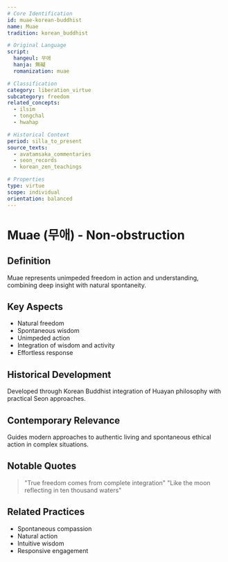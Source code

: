 ```yaml
---
# Core Identification
id: muae-korean-buddhist
name: Muae
tradition: korean_buddhist

# Original Language
script:
  hangeul: 무애
  hanja: 無礙
  romanization: muae

# Classification
category: liberation_virtue
subcategory: freedom
related_concepts:
  - ilsim
  - tongchal
  - hwahap

# Historical Context
period: silla_to_present
source_texts:
  - avatamsaka_commentaries
  - seon_records
  - korean_zen_teachings

# Properties
type: virtue
scope: individual
orientation: balanced
---
```


# Muae (무애) - Non-obstruction

## Definition
Muae represents unimpeded freedom in action and understanding, combining deep insight with natural spontaneity.

## Key Aspects
- Natural freedom
- Spontaneous wisdom
- Unimpeded action
- Integration of wisdom and activity
- Effortless response

## Historical Development
Developed through Korean Buddhist integration of Huayan philosophy with practical Seon approaches.

## Contemporary Relevance
Guides modern approaches to authentic living and spontaneous ethical action in complex situations.

## Notable Quotes
> "True freedom comes from complete integration"
> "Like the moon reflecting in ten thousand waters"

## Related Practices
- Spontaneous compassion
- Natural action
- Intuitive wisdom
- Responsive engagement